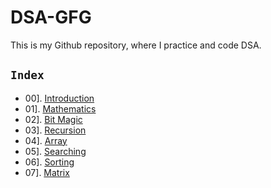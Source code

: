 # DSA-GFG

This is my Github repository, where I practice and code DSA.

## `Index`

- 00]. [Introduction](https://github.com/mr-vicky/DSA-GFG/tree/main/00%5D.%20Introduction)
- 01]. [Mathematics](https://github.com/mr-vicky/DSA-GFG/tree/main/01%5D.%20Mathematics)
- 02]. [Bit Magic](https://github.com/mr-vicky/DSA-GFG/tree/main/02%5D.%20Bit_Magic)
- 03]. [Recursion](https://github.com/mr-vicky/DSA-GFG/tree/main/03%5D.%20Recursion)
- 04]. [Array](https://github.com/mr-vicky/DSA-GFG/tree/main/04%5D.%20Array)
- 05]. [Searching](https://github.com/mr-vicky/DSA-GFG/tree/main/05%5D.%20Searching)
- 06]. [Sorting](https://github.com/mr-vicky/DSA/tree/main/06%5D.%20Sorting)
- 07]. [Matrix](https://github.com/mr-vicky/DSA/tree/main/07%5D.%20Matrix)


